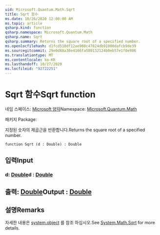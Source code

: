 ```yaml
---
uid: Microsoft.Quantum.Math.Sqrt
title: Sqrt 함수
ms.date: 10/26/2020 12:00:00 AM
ms.topic: article
qsharp.kind: function
qsharp.namespace: Microsoft.Quantum.Math
qsharp.name: Sqrt
qsharp.summary: Returns the square root of a specified number.
ms.openlocfilehash: d1fcd510df12ae908c47824db91000dafcb9de39
ms.sourcegitcommit: 29e0d88a30e4166fa580132124b0eb57e1f0e986
ms.translationtype: MT
ms.contentlocale: ko-KR
ms.lasthandoff: 10/27/2020
ms.locfileid: "92722251"
---
```

# <a name="sqrt-function"></a><span data-ttu-id="5643c-102">Sqrt 함수</span><span class="sxs-lookup"><span data-stu-id="5643c-102">Sqrt function</span></span>

<span data-ttu-id="5643c-103">네임 스페이스: [Microsoft 양자](xref:Microsoft.Quantum.Math)</span><span class="sxs-lookup"><span data-stu-id="5643c-103">Namespace: [Microsoft.Quantum.Math](xref:Microsoft.Quantum.Math)</span></span>

<span data-ttu-id="5643c-104">패키지 [](https://nuget.org/packages/)</span><span class="sxs-lookup"><span data-stu-id="5643c-104">Package: [](https://nuget.org/packages/)</span></span>


<span data-ttu-id="5643c-105">지정된 숫자의 제곱근을 반환합니다.</span><span class="sxs-lookup"><span data-stu-id="5643c-105">Returns the square root of a specified number.</span></span>

```qsharp
function Sqrt (d : Double) : Double
```


## <a name="input"></a><span data-ttu-id="5643c-106">입력</span><span class="sxs-lookup"><span data-stu-id="5643c-106">Input</span></span>

### <a name="d--double"></a><span data-ttu-id="5643c-107">d: [Double](xref:microsoft.quantum.lang-ref.double)</span><span class="sxs-lookup"><span data-stu-id="5643c-107">d : [Double](xref:microsoft.quantum.lang-ref.double)</span></span>





## <a name="output--double"></a><span data-ttu-id="5643c-108">출력: [Double](xref:microsoft.quantum.lang-ref.double)</span><span class="sxs-lookup"><span data-stu-id="5643c-108">Output : [Double](xref:microsoft.quantum.lang-ref.double)</span></span>



## <a name="remarks"></a><span data-ttu-id="5643c-109">설명</span><span class="sxs-lookup"><span data-stu-id="5643c-109">Remarks</span></span>

<span data-ttu-id="5643c-110">자세한 내용은 [system.object](https://docs.microsoft.com/dotnet/api/system.math.sqrt) 를 참조 하십시오.</span><span class="sxs-lookup"><span data-stu-id="5643c-110">See [System.Math.Sqrt](https://docs.microsoft.com/dotnet/api/system.math.sqrt) for more details.</span></span>